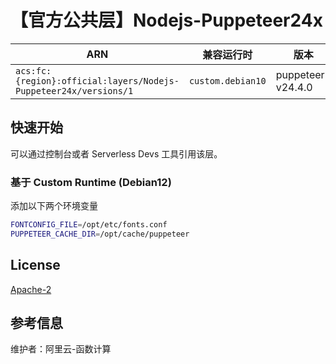 # 【官方公共层】Nodejs-Puppeteer24x

| ARN                                                              | 兼容运行时                    | 版本                |
|------------------------------------------------------------------|--------------------------|-------------------|
| `acs:fc:{region}:official:layers/Nodejs-Puppeteer24x/versions/1` | `custom.debian10` | puppeteer-v24.4.0 |

## 快速开始

可以通过控制台或者 Serverless Devs 工具引用该层。

### 基于 Custom Runtime (Debian12)

添加以下两个环境变量

```bash
FONTCONFIG_FILE=/opt/etc/fonts.conf
PUPPETEER_CACHE_DIR=/opt/cache/puppeteer
```

## License

[Apache-2](https://github.com/puppeteer/puppeteer/blob/main/LICENSE)

## 参考信息

维护者：阿里云-函数计算